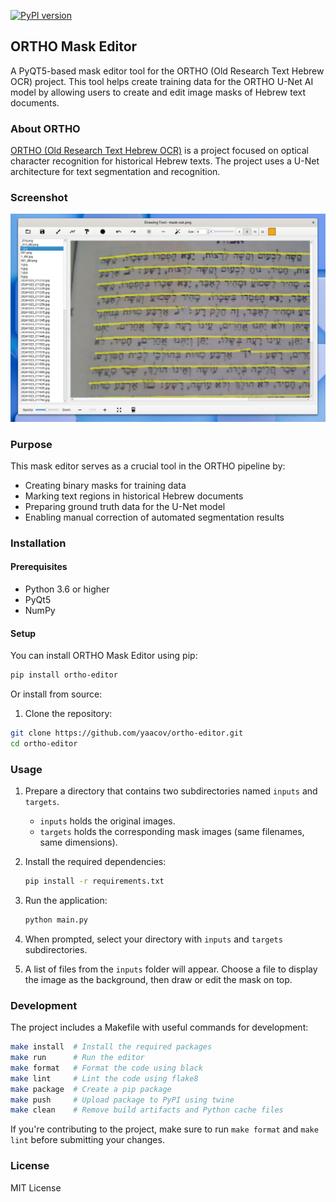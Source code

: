 [![PyPI version](https://badge.fury.io/py/ortho-editor.svg)](https://pypi.org/project/ortho-editor/)

## ORTHO Mask Editor

A PyQT5-based mask editor tool for the ORTHO (Old Research Text Hebrew OCR) project. This tool helps create training data for the ORTHO U-Net AI model by allowing users to create and edit image masks of Hebrew text documents.

### About ORTHO

[ORTHO (Old Research Text Hebrew OCR)](https://github.com/yaacov/ortho) is a project focused on optical character recognition for historical Hebrew texts. The project uses a U-Net architecture for text segmentation and recognition.

### Screenshot

![ORTHO Mask Editor](docs/ortho-editor.png)

### Purpose

This mask editor serves as a crucial tool in the ORTHO pipeline by:

- Creating binary masks for training data
- Marking text regions in historical Hebrew documents
- Preparing ground truth data for the U-Net model
- Enabling manual correction of automated segmentation results

### Installation

#### Prerequisites

- Python 3.6 or higher
- PyQt5
- NumPy

#### Setup

You can install ORTHO Mask Editor using pip:

```bash
pip install ortho-editor
```

Or install from source:

1. Clone the repository:

```bash
git clone https://github.com/yaacov/ortho-editor.git
cd ortho-editor
```

### Usage

1. Prepare a directory that contains two subdirectories named `inputs` and `targets`.  
   - `inputs` holds the original images.  
   - `targets` holds the corresponding mask images (same filenames, same dimensions).

2. Install the required dependencies:
    ```bash
    pip install -r requirements.txt
    ```

3. Run the application:
    ```bash
    python main.py
    ```

4. When prompted, select your directory with `inputs` and `targets` subdirectories.  

5. A list of files from the `inputs` folder will appear. Choose a file to display the image as the background, then draw or edit the mask on top.

### Development

The project includes a Makefile with useful commands for development:

```bash
make install  # Install the required packages
make run      # Run the editor
make format   # Format the code using black
make lint     # Lint the code using flake8
make package  # Create a pip package
make push     # Upload package to PyPI using twine
make clean    # Remove build artifacts and Python cache files
```

If you're contributing to the project, make sure to run `make format` and `make lint` before submitting your changes.

### License

MIT License
